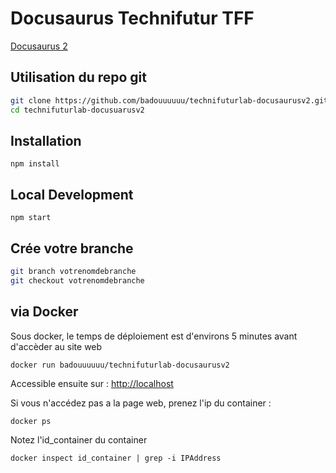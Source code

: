 # Docusaurus Technifutur TFF 

[Docusaurus 2](https://docusaurus.io/)

## Utilisation du repo git
 
```sh
git clone https://github.com/badouuuuuu/technifuturlab-docusaurusv2.git
cd technifuturlab-docusuarusv2
```

## Installation 
 
```console
npm install
```

## Local Development

```console
npm start
```


## Crée votre branche

```sh
git branch votrenomdebranche
git checkout votrenomdebranche
```



## via Docker 

Sous docker, le temps de déploiement est d'environs 5 minutes avant d'accèder au site web

```sh
docker run badouuuuuu/technifuturlab-docusaurusv2
```
Accessible ensuite sur : [http://localhost](http://localhost ) 

Si vous n'accédez pas a la page web, prenez l'ip du container :

```
docker ps
```
Notez l'id_container du container

```
docker inspect id_container | grep -i IPAddress
```

